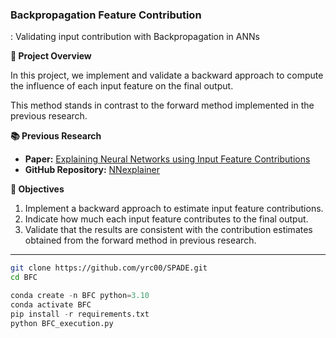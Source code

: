 ### Backpropagation Feature Contribution

: Validating input contribution with Backpropagation in ANNs 

**📌 Project Overview**

In this project, we implement and validate a backward approach to compute the influence of each input feature on the final output. 

This method stands in contrast to the forward method implemented in the previous research.

**📚 Previous Research**

- **Paper:** [Explaining Neural Networks using Input Feature Contributions](https://peerj.com/articles/cs-2802/)  
- **GitHub Repository:** [NNexplainer](https://github.com/dkumango/NNexplainer.git)

**🎯 Objectives**
1. Implement a backward approach to estimate input feature contributions.
2. Indicate how much each input feature contributes to the final output.
3. Validate that the results are consistent with the contribution estimates obtained from the forward method in previous research.

---
```bash
git clone https://github.com/yrc00/SPADE.git
cd BFC
```


```python
conda create -n BFC python=3.10
conda activate BFC
pip install -r requirements.txt
python BFC_execution.py
```
